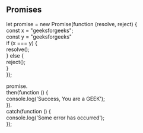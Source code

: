 ## Promises
let promise = new Promise(function (resolve, reject) { <br/>
	const x = "geeksforgeeks";<br/>
	const y = "geeksforgeeks"<br/>
	if (x === y) {<br/>
		resolve();<br/>
	} else {<br/>
		reject();<br/>
	}<br/>
});<br/>

promise.<br/>
	then(function () {<br/>
		console.log('Success, You are a GEEK');<br/>
	}).<br/>
	catch(function () {<br/>
		console.log('Some error has occurred');<br/>
	});<br/>
